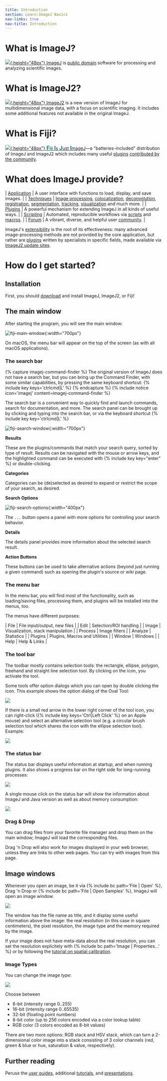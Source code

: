 ```yaml
---
title: Introduction
section: Learn:ImageJ Basics
nav-links: true
nav-title: Introduction
---
```


# What is ImageJ?

[![](/media/icons/imagej.png){:height="48px"} ImageJ](/software/imagej) is [public domain](/licensing#a-note-about-imagej) software for processing and analyzing scientific images.

# What is ImageJ2?

[![](/media/icons/imagej2.png){:height="48px"} ImageJ2](/software/imagej2) is a new version of ImageJ for multidimensional image data, with a focus on scientific imaging. It includes some additional features not available in the original ImageJ.

# What is Fiji?

[![](/media/icons/fiji.svg){:height="48px"} <span style="color: darkcyan; font-size: large; font-weight: bold">F</span>iji <span style="color: darkcyan; font-size: large; font-weight: bold">I</span>s <span style="color: darkcyan; font-size: large; font-weight: bold">J</span>ust <span style="color: darkcyan; font-size: large; font-weight: bold">I</span>mageJ](/software/fiji)—a "batteries-included" distribution of ImageJ and ImageJ2 which includes many useful [plugins](/plugins) [contributed by the community](/contribute/fiji).

# What does ImageJ provide?

| [Application](/learn/flavors)              | A user interface with functions to load, display, and save images. |
| [Techniques](/imaging)                     | [Image processing](/imaging/image-intensity-processing), [colocalization](/imaging/colocalization-analysis), [deconvolution](/imaging/deconvolution), [registration](/imaging/registration), [segmentation](/imaging/segmentation), [tracking](/imaging/tracking), [visualization](/imaging/visualization) and much more. |
| [Plugins](/plugins)                        | A powerful mechanism for extending ImageJ in all kinds of useful ways. |
| [Scripting](/scripting)                    | Automated, reproducible workflows via [scripts](/scripting) and [macros](/scripting/macro). |
| [Forum](https://forum.image.sc/tag/imagej) | A vibrant, diverse, and helpful user [community](/discuss). |

ImageJ's [extensibility](/develop/architecture#extensibility) is the root of its effectiveness: many advanced image-processing methods are not provided by the core application, but rather are [plugins](/plugins) written by specialists in specific fields, made available via [ImageJ2 update sites](/update-sites).

# How do I get started?

## Installation

First, you should [download](/downloads) and install ImageJ, ImageJ2, or Fiji!

## The main window

After starting the program, you will see the main window:

![fiji-main-window](/media/learn/fiji-main-window.png){:width="700px"}

On macOS, the menu bar will appear on the top of the screen (as with all macOS applications).

### The search bar

{% capture imagej-command-finder %}
The original version of ImageJ does not have a search bar, but you can bring up the Command Finder, with some similar capabilities, by pressing the same keyboard shortcut: {% include key keys='ctrlcmd|L' %}
{% endcapture %}
{% include notice icon='imagej' content=imagej-command-finder %}

The search bar is a convenient way to quickly find and launch commands, search for documentation, and more. The search panel can be brought up by clicking and typing into the search bar, or via the keyboard shortcut {% include key key='ctrlcmd|L' %}

![fiji-search-window](/media/learn/fiji-search-window.png){:width="700px"}

**Results**

These are the plugins/commands that match your search query, sorted by type of result. Results can be navigated with the mouse or arrow keys, and the highlighted command can be executed with {% include key key="enter" %} or double-clicking.

**Categories**

Categories can be (de)selected as desired to expand or restrict the scope of your search, as desired.

**Search Options**

![fiji-search-options](/media/learn/fiji-search-options.png){:width="400px"}

The `...` button opens a panel with more options for controlling your search behavior.

**Details**

The details panel provides more information about the selected search result.

**Action Buttons**

These buttons can be used to take alternative actions (beyond just running a given command) such as opening the plugin's source or wiki page.

### The menu bar

In the menu bar, you will find most of the functionality, such as loading/saving files, processing them, and plugins will be installed into the menus, too.

The menus have different purposes:

| File    | File input/output, new files      |
| Edit    | Selection/ROI handling            |
| Image   | Visualization, stack manipulation |
| Process | Image filters                     |
| Analyze | Statistics                        |
| Plugins | Plugins, Macros and Utilities     |
| Window  | Windows                           |
| Help    | Help & Links                      |

### The tool bar

The toolbar mostly contains selection tools: the rectangle, ellipse, polygon, freehand and straight line selection tool. By clicking on the icon, you activate the tool.

Some tools offer option dialogs which you can open by double clicking the icon. This example shows the option dialog of the Oval Tool:

![](/media/learn/oval-tool-option-dialog.png)

If there is a small red arrow in the lower right corner of the tool icon, you can right-click ({% include key keys='Ctrl|Left Click' %} on an Apple mouse) and select an alternative selection tool (e.g. a circular brush selection tool which shares the icon with the ellipse selection tool). Example:

![](/media/learn/alternative-tools.png)

### The status bar

The status bar displays useful information at startup, and when running plugins. It also shows a progress bar on the right side for long-running processes:

![](/media/learn/status-bar-with-progress.png)

A single mouse click on the status bar will show the information about ImageJ and Java version as well as about memory consumption:

![](/media/learn/default-status-message.png)

### Drag & Drop

You can drag files from your favorite file manager and drop them on the main
window; ImageJ will load the corresponding files.

Drag 'n Drop will also work for images displayed in your web browser, unless
they are links to other web pages. You can try with images from this page.

## Image windows

Whenever you open an image, be it via {% include bc path='File | Open' %},
Drag 'n Drop or {% include bc path='File | Open Samples' %}, ImageJ will open
an image window.

![](/media/learn/clown-snapshot.jpg)

The window has the file name as title, and it display some useful information
above the image: the real resolution (in this case in square centimeters), the
pixel resolution, the image type and the memory required by the image.

If your image does not have meta-data about the real resolution, you can set
the resolution explicitely with {% include bc path='Image | Properties...' %} or
by following the
[tutorial on spatial calibration](/imaging/spatial-calibration).

### Image Types

You can change the image *type*:

![](/media/image-types.png)

Choose between

-   8-bit (intensity range 0..255)
-   16-bit (intensity range 0..65535)
-   32-bit (floating point numbers)
-   8-bit color (up to 256 colors encoded via a color lookup table)
-   RGB color (3 colors encoded as 8-bit values)

There are two more options: RGB stack and HSV stack, which can turn a 2-dimensional color image into a stack consisting of 3 color channels (red, green & blue or hue, saturation & value, respectively).

## Further reading

Peruse the [user guides](/learn/user-guides),
additional [tutorials](/tutorials), and
[presentations](/events/presentations).
